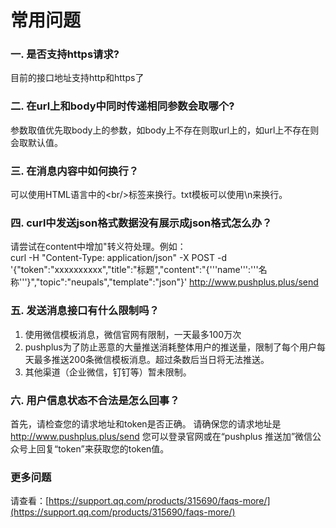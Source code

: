 # 常用问题

### 一. 是否支持https请求?
目前的接口地址支持http和https了

### 二. 在url上和body中同时传递相同参数会取哪个?
参数取值优先取body上的参数，如body上不存在则取url上的，如url上不存在则会取默认值。

### 三. 在消息内容中如何换行？
可以使用HTML语言中的&lt;br/&gt;标签来换行。txt模板可以使用\n来换行。

### 四. curl中发送json格式数据没有展示成json格式怎么办？
请尝试在content中增加\"转义符处理。例如：\
curl -H "Content-Type: application/json" 
-X POST 
-d '{"token":"xxxxxxxxxx","title":"标题","content":"{'\''name'\'':'\''名称'\''}","topic":"neupals","template":"json"}' 
http://www.pushplus.plus/send

### 五. 发送消息接口有什么限制吗？
1. 使用微信模板消息，微信官网有限制，一天最多100万次
2. pushplus为了防止恶意的大量推送消耗整体用户的推送量，限制了每个用户每天最多推送200条微信模板消息。超过条数后当日将无法推送。 
3. 其他渠道（企业微信，钉钉等）暂未限制。

### 六. 用户信息状态不合法是怎么回事？ 
首先，请检查您的请求地址和token是否正确。
请确保您的请求地址是 http://www.pushplus.plus/send
您可以登录官网或在“pushplus 推送加”微信公众号上回复“token”来获取您的token值。

### 更多问题
请查看：[https://support.qq.com/products/315690/faqs-more/](https://support.qq.com/products/315690/faqs-more/)